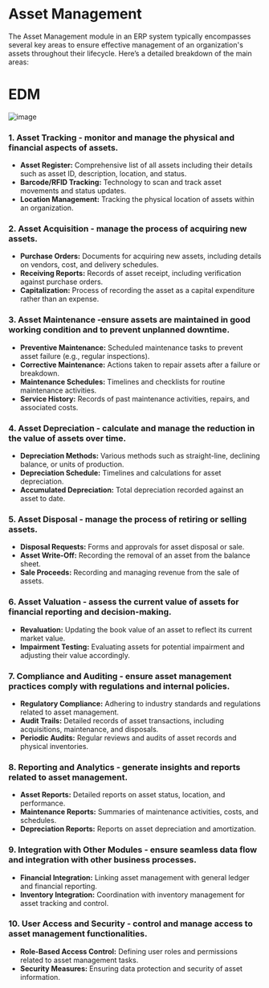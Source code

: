 # Asset Management

The Asset Management module in an ERP system typically encompasses several key areas to ensure effective management of an organization's assets throughout their lifecycle. Here’s a detailed breakdown of the main areas:

# EDM
![image](https://github.com/user-attachments/assets/0a8c31da-223b-42cb-bdb5-2eea8f1ad120)

### 1. Asset Tracking - monitor and manage the physical and financial aspects of assets.  
- **Asset Register:** Comprehensive list of all assets including their details such as asset ID, description, location, and status.
- **Barcode/RFID Tracking:** Technology to scan and track asset movements and status updates.
- **Location Management:** Tracking the physical location of assets within an organization.

### 2. Asset Acquisition - manage the process of acquiring new assets.  
- **Purchase Orders:** Documents for acquiring new assets, including details on vendors, cost, and delivery schedules.
- **Receiving Reports:** Records of asset receipt, including verification against purchase orders.
- **Capitalization:** Process of recording the asset as a capital expenditure rather than an expense.

### 3. Asset Maintenance -ensure assets are maintained in good working condition and to prevent unplanned downtime.  
- **Preventive Maintenance:** Scheduled maintenance tasks to prevent asset failure (e.g., regular inspections).
- **Corrective Maintenance:** Actions taken to repair assets after a failure or breakdown.
- **Maintenance Schedules:** Timelines and checklists for routine maintenance activities.
- **Service History:** Records of past maintenance activities, repairs, and associated costs.

### 4. Asset Depreciation - calculate and manage the reduction in the value of assets over time.  
- **Depreciation Methods:** Various methods such as straight-line, declining balance, or units of production.
- **Depreciation Schedule:** Timelines and calculations for asset depreciation.
- **Accumulated Depreciation:** Total depreciation recorded against an asset to date.

### 5. Asset Disposal - manage the process of retiring or selling assets.  
- **Disposal Requests:** Forms and approvals for asset disposal or sale.
- **Asset Write-Off:** Recording the removal of an asset from the balance sheet.
- **Sale Proceeds:** Recording and managing revenue from the sale of assets.

### 6. Asset Valuation - assess the current value of assets for financial reporting and decision-making.  
- **Revaluation:** Updating the book value of an asset to reflect its current market value.
- **Impairment Testing:** Evaluating assets for potential impairment and adjusting their value accordingly.

### 7. Compliance and Auditing - ensure asset management practices comply with regulations and internal policies.  
- **Regulatory Compliance:** Adhering to industry standards and regulations related to asset management.
- **Audit Trails:** Detailed records of asset transactions, including acquisitions, maintenance, and disposals.
- **Periodic Audits:** Regular reviews and audits of asset records and physical inventories.

### 8. Reporting and Analytics - generate insights and reports related to asset management.  
- **Asset Reports:** Detailed reports on asset status, location, and performance.
- **Maintenance Reports:** Summaries of maintenance activities, costs, and schedules.
- **Depreciation Reports:** Reports on asset depreciation and amortization.

### 9. Integration with Other Modules - ensure seamless data flow and integration with other business processes.  
- **Financial Integration:** Linking asset management with general ledger and financial reporting.
- **Inventory Integration:** Coordination with inventory management for asset tracking and control.

### 10. User Access and Security - control and manage access to asset management functionalities.  
- **Role-Based Access Control:** Defining user roles and permissions related to asset management tasks.
- **Security Measures:** Ensuring data protection and security of asset information.
